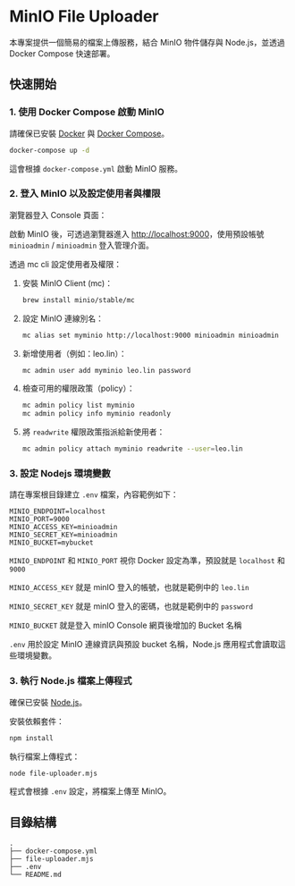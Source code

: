 # MinIO File Uploader

本專案提供一個簡易的檔案上傳服務，結合 MinIO 物件儲存與 Node.js，並透過 Docker Compose 快速部署。

## 快速開始

### 1. 使用 Docker Compose 啟動 MinIO

請確保已安裝 [Docker](https://www.docker.com/) 與 [Docker Compose](https://docs.docker.com/compose/)。

```bash
docker-compose up -d
```

這會根據 `docker-compose.yml` 啟動 MinIO 服務。

### 2. 登入 MinIO 以及設定使用者與權限

瀏覽器登入 Console 頁面：

啟動 MinIO 後，可透過瀏覽器進入 [http://localhost:9000](http://localhost:9000/)，使用預設帳號 `minioadmin` / `minioadmin` 登入管理介面。

透過 mc cli 設定使用者及權限：

1. 安裝 MinIO Client (mc)：
    ```bash
    brew install minio/stable/mc
    ```

2. 設定 MinIO 連線別名：
    ```bash
    mc alias set myminio http://localhost:9000 minioadmin minioadmin
    ```

3. 新增使用者（例如：leo.lin）：
    ```bash
    mc admin user add myminio leo.lin password
    ```

4. 檢查可用的權限政策（policy）：
    ```bash
    mc admin policy list myminio
    mc admin policy info myminio readonly
    ```

5. 將 `readwrite` 權限政策指派給新使用者：
    ```bash
    mc admin policy attach myminio readwrite --user=leo.lin
    ```

### 3. 設定 Nodejs 環境變數

請在專案根目錄建立 `.env` 檔案，內容範例如下：

```env
MINIO_ENDPOINT=localhost
MINIO_PORT=9000
MINIO_ACCESS_KEY=minioadmin
MINIO_SECRET_KEY=minioadmin
MINIO_BUCKET=mybucket
```

`MINIO_ENDPOINT` 和 `MINIO_PORT` 視你 Docker 設定為準，預設就是 `localhost` 和 `9000`

`MINIO_ACCESS_KEY` 就是 minIO 登入的帳號，也就是範例中的 `leo.lin`

`MINIO_SECRET_KEY` 就是 minIO 登入的密碼，也就是範例中的 `password`

`MINIO_BUCKET` 就是登入 minIO Console 網頁後增加的 Bucket 名稱

`.env` 用於設定 MinIO 連線資訊與預設 bucket 名稱，Node.js 應用程式會讀取這些環境變數。

### 3. 執行 Node.js 檔案上傳程式

確保已安裝 [Node.js](https://nodejs.org/)。

安裝依賴套件：

```bash
npm install
```

執行檔案上傳程式：

```bash
node file-uploader.mjs
```

程式會根據 `.env` 設定，將檔案上傳至 MinIO。

## 目錄結構

```
.
├── docker-compose.yml
├── file-uploader.mjs
├── .env
└── README.md
```
